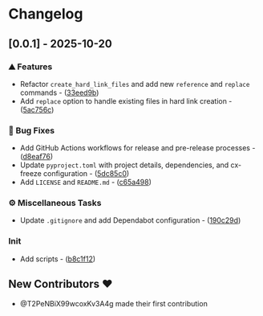 # Changelog

## [0.0.1] - 2025-10-20

### ⛰️  Features

- Refactor `create_hard_link_files` and add new `reference` and `replace` commands - ([33eed9b](https://github.com/T2PeNBiX99wcoxKv3A4g/Hard-Link-Files/commit/33eed9b15dbf0262145286e0aae02568b3a25f75))
- Add `replace` option to handle existing files in hard link creation - ([5ac756c](https://github.com/T2PeNBiX99wcoxKv3A4g/Hard-Link-Files/commit/5ac756c69bb746be37a2a2c38a72ec51ab03ea8f))

### 🐛 Bug Fixes

- Add GitHub Actions workflows for release and pre-release processes - ([d8eaf76](https://github.com/T2PeNBiX99wcoxKv3A4g/Hard-Link-Files/commit/d8eaf76d210f8ce770fa8876614f777284b95770))
- Update `pyproject.toml` with project details, dependencies, and cx-freeze configuration - ([5dc85c0](https://github.com/T2PeNBiX99wcoxKv3A4g/Hard-Link-Files/commit/5dc85c06b9ccd2508f35e071a53a61466d86a759))
- Add `LICENSE` and `README.md` - ([c65a498](https://github.com/T2PeNBiX99wcoxKv3A4g/Hard-Link-Files/commit/c65a498b364b3100201c6f6ff54e38cdf9775907))

### ⚙️ Miscellaneous Tasks

- Update `.gitignore` and add Dependabot configuration - ([190c29d](https://github.com/T2PeNBiX99wcoxKv3A4g/Hard-Link-Files/commit/190c29d4093d8e91c9425e4f6f8ad473fd8eea51))

### Init

- Add scripts - ([b8c1f12](https://github.com/T2PeNBiX99wcoxKv3A4g/Hard-Link-Files/commit/b8c1f128bae6d4c7839e44df55d33c45a8a9b5ba))

## New Contributors ❤️

* @T2PeNBiX99wcoxKv3A4g made their first contribution

<!-- generated by git-cliff -->
